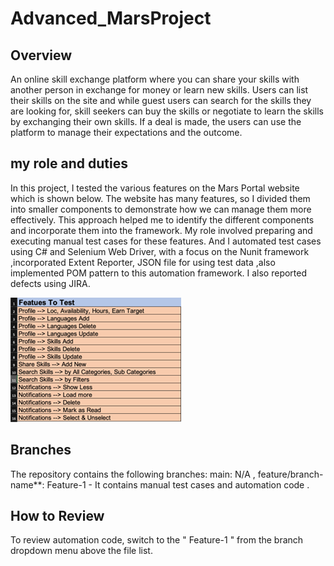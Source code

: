 # Advanced_MarsProject


## Overview
An online skill exchange platform where you can share your skills with another person in exchange for money or learn new skills. Users can list their skills on the site and while guest users can search for the skills they are looking for, skill seekers can buy the skills or negotiate to learn the skills by exchanging their own skills. If a deal is made, the users can use the platform to manage their expectations and the outcome.

## my role and duties
In this project, I tested the various features on the Mars Portal website which is shown below. The website has many features, so I divided them into smaller components to demonstrate how we can manage them more effectively. This approach helped me to  identify the different components and incorporate them into the framework. My role involved preparing and executing manual test cases for these features. And I automated test cases using C# and Selenium Web Driver, with a focus on the Nunit framework ,incorporated Extent Reporter, JSON file for using test data ,also implemented POM pattern to this automation framework. I also reported defects using JIRA.

![Features to test](https://raw.githubusercontent.com/antususan/Advanced_MarsProject/cc840dec6b39395747d9591fbd3ebde437ce15cf/Picture1.png)

## Branches
The repository contains the following branches: main: N/A , feature/branch-name**: Feature-1 - It contains manual test cases and automation code .

## How to Review
To review automation code, switch to the " Feature-1 " from the branch dropdown menu above the file list.
